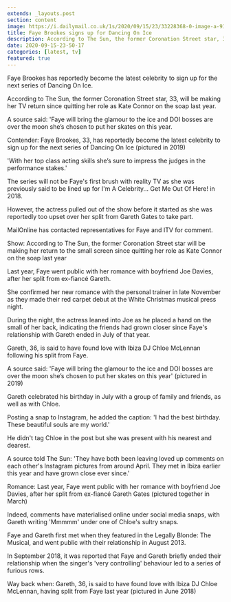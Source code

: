 ```yaml
---
extends: _layouts.post
section: content
image: https://i.dailymail.co.uk/1s/2020/09/15/23/33228368-0-image-a-91_1600208001634.jpg 
title: Faye Brookes signs up for Dancing On Ice 
description: According to The Sun, the former Coronation Street star, 33, will be making her return to the small screen since quitting her role as Kate Connor on the soap. 
date: 2020-09-15-23-50-17 
categories: [latest, tv] 
featured: true 
--- 
```

Faye Brookes has reportedly become the latest celebrity to sign up for the next series of Dancing On Ice.

According to The Sun, the former Coronation Street star, 33, will be making her TV return since quitting her role as Kate Connor on the soap last year. 

A source said: 'Faye will bring the glamour to the ice and DOI bosses are over the moon she’s chosen to put her skates on this year.

Contender: Faye Brookes, 33, has reportedly become the latest celebrity to sign up for the next series of Dancing On Ice (pictured in 2019)

'With her top class acting skills she’s sure to impress the judges in the performance stakes.'

The series will not be Faye's first brush with reality TV as she was previously said to be lined up for I'm A Celebrity... Get Me Out Of Here! in 2018.

However, the actress pulled out of the show before it started as she was reportedly too upset over her split from Gareth Gates to take part.

MailOnline has contacted representatives for Faye and ITV for comment. 

Show: According to The Sun, the former Coronation Street star will be making her return to the small screen since quitting her role as Kate Connor on the soap last year

Last year, Faye went public with her romance with boyfriend Joe Davies, after her split from ex-fiancé Gareth.

She confirmed her new romance with the personal trainer in late November as they made their red carpet debut at the White Christmas musical press night.

During the night, the actress leaned into Joe as he placed a hand on the small of her back, indicating the friends had grown closer since Faye's relationship with Gareth ended in July of that year.

Gareth, 36, is said to have found love with Ibiza DJ Chloe McLennan following his split from Faye. 

A source said: 'Faye will bring the glamour to the ice and DOI bosses are over the moon she’s chosen to put her skates on this year' (pictured in 2019)

Gareth celebrated his birthday in July with a group of family and friends, as well as with Chloe.

Posting a snap to Instagram, he added the caption: 'I had the best birthday. These beautiful souls are my world.'

He didn't tag Chloe in the post but she was present with his nearest and dearest.

A source told The Sun: 'They have both been leaving loved up comments on each other's Instagram pictures from around April. They met in Ibiza earlier this year and have grown close ever since.'

Romance: Last year, Faye went public with her romance with boyfriend Joe Davies, after her split from ex-fiancé Gareth Gates (pictured together in March)

Indeed, comments have materialised online under social media snaps, with Gareth writing 'Mmmmm' under one of Chloe's sultry snaps.

Faye and Gareth first met when they featured in the Legally Blonde: The Musical, and went public with their relationship in August 2013.

In September 2018, it was reported that Faye and Gareth briefly ended their relationship when the singer's 'very controlling' behaviour led to a series of furious rows.

Way back when: Gareth, 36, is said to have found love with Ibiza DJ Chloe McLennan, having split from Faye last year (pictured in June 2018)

